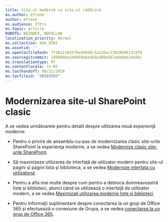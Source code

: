 ```yaml
---
title: Site-ul modernă ca site-ul rădăcină
ms.author: efrene
author: efrene
ms.audience: ITPro
ms.topic: article
ROBOTS: NOINDEX, NOFOLLOW
localization_priority: Normal
ms.collection: Adm_O365
ms.assetid: ''
ms.openlocfilehash: 7f481110d37bed6660c5a220ac230284d613c976
ms.sourcegitcommit: 1d98db8acb9959aba3b5e308a567ade6b62da56c
ms.translationtype: MT
ms.contentlocale: ro-RO
ms.lasthandoff: 08/22/2019
ms.locfileid: "36503503"
---
```

# <a name="modernize-your-classic-sharepoint-site"></a>Modernizarea site-ul SharePoint clasic

A se vedea următoarele pentru detalii despre utilizarea nouă experienţă moderne:

- Pentru o privire de ansamblu-cu-pas de modernizarea clasic site-urile SharePoint la experienţa moderne, a se vedea [Modernize clasic site-urile SharePoint](https://docs.microsoft.com/sharepoint/dev/transform/modernize-classic-sites).

- Să maximizeze utilizarea de interfaţă de utilizator modern pentru site-ul pagini şi pagini lista şi biblioteca, a se vedea [Modernize interfaţa cu utilizatorul](https://docs.microsoft.com/sharepoint/dev/transform/modernize-userinterface). 

- Pentru a afla mai multe despre cum pentru a debloca dumneavoastră liste și biblioteci, atunci când se utilizează o interfaţă de utilizator modern, a se vedea [Maximizaţi utilizarea moderne liste și biblioteci](https://docs.microsoft.com/sharepoint/dev/transform/modernize-userinterface-lists-and-libraries)

- Pentru informaţii suplimentare despre conectarea la un grup de Office 365 şi efectuează o conexiune de Grupa, a se vedea [conectarea la un grup de Office 365](https://docs.microsoft.com/sharepoint/dev/transform/modernize-connect-to-office365-group).
